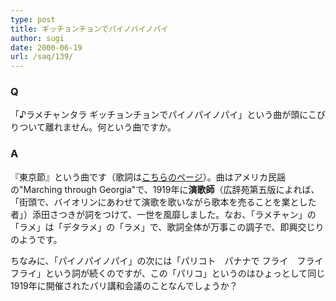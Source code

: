 ```yaml
---
type: post
title: ギッチョンチョンでパイノパイノパイ
author: sugi
date: 2000-06-19
url: /saq/139/
---
```

### Q 

「♪ラメチャンタラ ギッチョンチョンでパイノパイノパイ」という曲が頭にこびりついて離れません。何という曲ですか。

### A 

『東京節』という曲です（歌詞は<a href="http://www.mahoroba.ne.jp/~gonbe007/hog/shouka/tokyobushi.html" onclick="_gaq.push(['_trackEvent', 'outbound-article', 'http://www.mahoroba.ne.jp/~gonbe007/hog/shouka/tokyobushi.html', 'こちらのページ']);" >こちらのページ</a>）。曲はアメリカ民謡の"Marching through Georgia"で、1919年に**演歌師**（広辞苑第五版によれば、「街頭で、バイオリンにあわせて演歌を歌いながら歌本を売ることを業とした者」）添田さつきが詞をつけて、一世を風靡しました。なお、「ラメチャン」の「ラメ」は「デタラメ」の「ラメ」で、歌詞全体が万事この調子で、即興交じりのようです。

ちなみに、「パイノパイノパイ」の次には「パリコト　パナナで フライ　フライ　フライ」という詞が続くのですが、この「パリコ」というのはひょっとして同じ1919年に開催されたパリ講和会議のことなんでしょうか？

